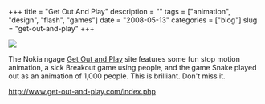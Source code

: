 +++
title = "Get Out And Play"
description = ""
tags = ["animation", "design", "flash", "games"]
date = "2008-05-13"
categories = ["blog"]
slug = "get-out-and-play"
+++



<p><a href="http://www.get-out-and-play.com/index.php"><img src="http://farm4.static.flickr.com/3080/2489521621_a7c07f9a43_o.png" class="notebook-image" /></a></p>
<p>The Nokia ngage <a href="http://www.get-out-and-play.com/index.php">Get Out and Play</a> site features some fun stop motion animation, a sick Breakout game using people, and the game Snake played out as an animation of 1,000 people. This is brilliant. Don't miss it.</p>
    
  <a href="http://www.get-out-and-play.com/index.php">http://www.get-out-and-play.com/index.php</a>
